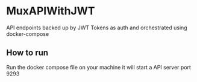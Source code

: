 # MuxAPIWithJWT

API endpoints backed up by JWT Tokens as auth and orchestrated using docker-compose

## How to run

Run the docker compose file on your machine it will start a API server port 9293
